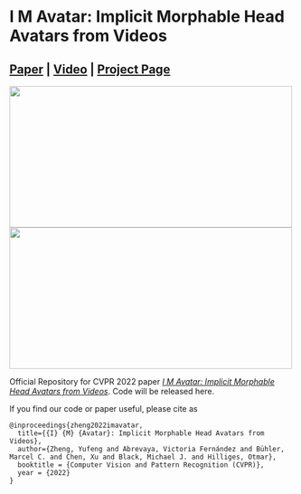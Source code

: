 # I M Avatar: Implicit Morphable Head Avatars from Videos
## [Paper](https://arxiv.org/abs/2112.07471) | [Video](https://youtu.be/915baJNX-IU) | [Project Page](https://ait.ethz.ch/projects/2022/IMavatar/)


<img src="assets/imavatar_real.gif" width="500" height="250"/> <img src="assets/makehuman.gif" width="500" height="250"/> 

Official Repository for CVPR 2022 paper [*I M Avatar: Implicit Morphable Head Avatars from Videos*](https://arxiv.org/abs/2112.07471). Code will be released here. 

If you find our code or paper useful, please cite as
```
@inproceedings{zheng2022imavatar,
  title={{I} {M} {Avatar}: Implicit Morphable Head Avatars from Videos},
  author={Zheng, Yufeng and Abrevaya, Victoria Fernández and Bühler, Marcel C. and Chen, Xu and Black, Michael J. and Hilliges, Otmar},
  booktitle = {Computer Vision and Pattern Recognition (CVPR)},
  year = {2022}
}
```

